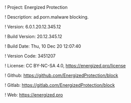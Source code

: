 ! Project: Energized Protection

! Description: ad.porn.malware blocking.

! Version: 6.0.1.20.12.345.12

! Build Version: 20.12.345.12

! Build Date: Thu, 10 Dec 20 12:07:40

! Version Code: 3451207

! License: CC BY-NC-SA 4.0, https://energized.pro/license

! Github: https://github.com/EnergizedProtection/block

! Gitlab: https://gitlab.com/EnergizedProtection/block


! Web: https://energized.pro
